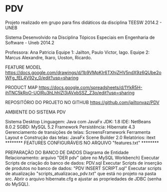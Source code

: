 PDV
===

Projeto realizado em grupo para fins didáticos da disciplina TEESW 2014.2 - UNEB

Sistema Desenvolvido na Disciplina Tópicos Especiais em Engenharia de Software - Uneb 2014.2

Professora: Ana Patricia
Equipe 1:
Jailton, Paulo Victor, Iago.
Equipe 2:
Marcus Alexandre, Ikaro, Uoston, Ricardo.

FEATURE MODEL
https://docs.google.com/drawings/d/1b9VMpKIr6TXhjZHV5ndX9z6QUbe2oWFg_fEL4V92y_0/edit?usp=sharing

PRODUCT MAP
https://docs.google.com/spreadsheets/d/1YkR5H-ihTNC5kRoO-UOlRu3hLhhlZl3iAVxbSSZ_Z3o/edit?usp=sharing

REPOSITÓRIO DO PROJETO NO GITHUB
https://github.com/jailtonvaz/PDV

AMBIENTE DO SISTEMA PDV

Sistema Desktop
Linguagem: Java com JavaFx
JDK: 1.8
IDE: NetBeans 8.0.2
SGBD: MySQL 5.2
Framework Persistência: Hibernate 4.3
Gerenciamento de transições de telas: ScreensFramework
Ferramenta Layout e Construção das telas: JavaFx Scene Builder 2.0
Relatórios: itext
******** FEATURES CONFIGURÁVEIS NO ARQUIVO "features.txt" ********

PREPARAÇÃO DO BANCO DE DADOS
Diagrama de Entidade Relacionamento: arquivo "DER pdv" (abre no MySQL Workbench)
Executar Scripts de criação do banco de dados: PDV.sql
Executar Scripts de inserção de produtos no banco de dados: "PDV INSERT SCRIPT.sql"
Executar scripts de atualização "scripts_atualizacao_pdv.txt" que está no projeto na pasta src.
Abrir o arquivo hibernate.cfg e ajustar as propriedades de JDBC (senha do MySQL).








